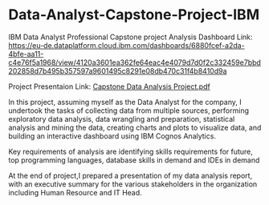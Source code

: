 # Data-Analyst-Capstone-Project-IBM

IBM Data Analyst Professional Capstone project
Analysis Dashboard Link: https://eu-de.dataplatform.cloud.ibm.com/dashboards/6880fcef-a2da-4bfe-aa11-c4e76f5a1968/view/4120a3601ea362fe64eac4e4079d7d0f2c332459e7bbd202858d7b495b357597a9601495c8291e08db470c31f4b8410d9a

Project Presentaion Link: [Capstone Data Analysis Project.pdf](https://github.com/wunar41/Data_Analysis/files/11357799/Capstone.Data.Analysis.Project.pdf)

In this project, assuming myself as the Data Analyst for the company, I undertook the tasks of collecting data from multiple sources, performing exploratory data analysis, data wrangling and preparation, statistical analysis and mining the data, creating charts and plots to visualize data, and building an interactive dashboard using IBM Cognos Analytics.

Key requirements of analysis are identifying skills requirements for future, top programming languages, database skills in demand and IDEs in demand

At the end of project,I prepared a presentation of my data analysis report, with an executive summary for the various stakeholders in the organization including Human Resource and IT Head.
